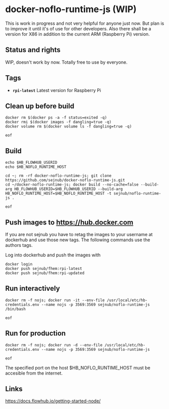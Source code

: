 # docker-noflo-runtime-js (WIP)
This is work in progress and not very helpful for anyone just now. But plan is to improve it until it's of use for other developers.
Also there shall be a version for X86 in addition to the current ARM (Raspberry Pi) version.


## Status and rights
WIP, doesn't work by now. 
Totally free to use by everyone.


## Tags
  * **``rpi-latest``**  Latest version for Raspberry Pi


## Clean up before build
    docker rm $(docker ps -a -f status=exited -q)
    docker rmi $(docker images -f dangling=true -q)
    docker volume rm $(docker volume ls -f dangling=true -q)

    eof
    

## Build
    
    echo $HB_FLOWHUB_USERID
    echo $HB_NOFLO_RUNTIME_HOST

    cd ~; rm -rf docker-noflo-runtime-js; git clone https://github.com/sejnub/docker-noflo-runtime-js.git
    cd ~/docker-noflo-runtime-js; docker build --no-cache=false --build-arg HB_FLOWHUB_USERID=$HB_FLOWHUB_USERID --build-arg HB_NOFLO_RUNTIME_HOST=$HB_NOFLO_RUNTIME_HOST -t sejnub/noflo-runtime-js .
    
    eof


## Push images to https://hub.docker.com

If you are not sejnub you have to retag the images to your username at dockerhub and use those new tags. The following commands use the authors tags.

Log into dockerhub and push the images with
    
    docker login
    docker push sejnub/fhem:rpi-latest
    docker push sejnub/fhem:rpi-updated


## Run interactively
    docker rm -f nojs; docker run -it --env-file /usr/local/etc/hb-credentials.env --name nojs -p 3569:3569 sejnub/noflo-runtime-js /bin/bash
    
    eof


## Run for production
    docker rm -f nojs; docker run -d --env-file /usr/local/etc/hb-credentials.env --name nojs -p 3569:3569 sejnub/noflo-runtime-js
    
    eof

The specified port on the host $HB_NOFLO_RUNTIME_HOST must be accesible from the internet.


## Links
https://docs.flowhub.io/getting-started-node/



